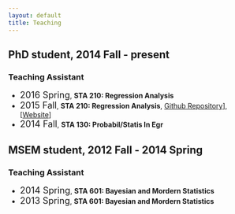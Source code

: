 ```yaml
---
layout: default
title: Teaching
---
```


<div id="pub-container">

<h2> PhD student, 2014 Fall - present </h2>
<h3> Teaching Assistant</h3>
<ul>
  <li><font size="4">2016 Spring</font>, <b>STA 210: Regression Analysis</b></li>
  <li><font size="4">2015 Fall</font>,   <b>STA 210: Regression Analysis</b>, <a href="https://github.com/ericyewang/Duke-STA-210">Github Repository</a>], [<a href="http://ericyewang.github.io/Duke-STA-210/">Website</a>]</li>
  <li><font size="4">2014 Fall</font>,   <b>STA 130: Probabil/Statis In Egr</b></li>
</ul>

<h2> MSEM student, 2012 Fall - 2014 Spring </h2>
<h3> Teaching Assistant</h3>
<ul>
  <li><font size="4">2014 Spring</font>, <b>STA 601: Bayesian and Mordern Statistics</b></li>
  <li><font size="4">2013 Spring</font>,   <b>STA 601: Bayesian and Mordern Statistics</b></li>
</ul>

</div>
